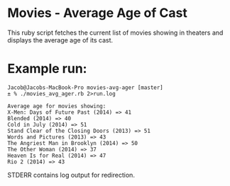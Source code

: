 # Movies - Average Age of Cast

This ruby script fetches the current list of movies showing in
theaters and displays the average age of its cast.

# Example run:

    Jacob@Jacobs-MacBook-Pro movies-avg-ager [master]
    ± % ./movies_avg_ager.rb 2>run.log
    
    Average age for movies showing:
    X-Men: Days of Future Past (2014) => 41
    Blended (2014) => 40
    Cold in July (2014) => 51
    Stand Clear of the Closing Doors (2013) => 51
    Words and Pictures (2013) => 43
    The Angriest Man in Brooklyn (2014) => 50
    The Other Woman (2014) => 37
    Heaven Is for Real (2014) => 47
    Rio 2 (2014) => 43


STDERR contains log output for redirection.

